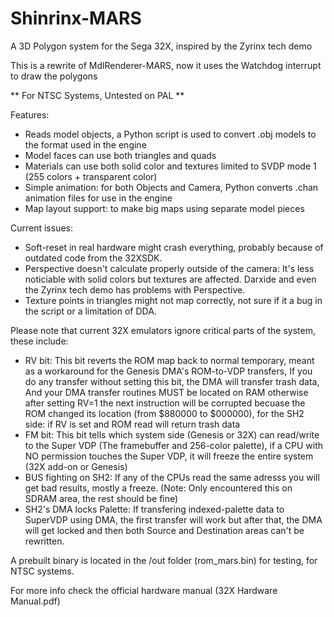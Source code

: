 # Shinrinx-MARS
A 3D Polygon system for the Sega 32X, inspired by the Zyrinx tech demo

This is a rewrite of MdlRenderer-MARS, now it uses the Watchdog interrupt to draw the polygons

** For NTSC Systems, Untested on PAL **

Features:
- Reads model objects, a Python script is used to convert .obj models to the format used in the engine
- Model faces can use both triangles and quads
- Materials can use both solid color and textures limited to SVDP mode 1 (255 colors + transparent color)
- Simple animation: for both Objects and Camera, Python converts .chan animation files for use in the engine
- Map layout support: to make big maps using separate model pieces

Current issues:
- Soft-reset in real hardware might crash everything, probably because of outdated code from the 32XSDK.
- Perspective doesn't calculate properly outside of the camera: It's less noticiable with solid colors but textures are affected. Darxide and even the Zyrinx tech demo has problems with Perspective.
- Texture points in triangles might not map correctly, not sure if it a bug in the script or a limitation of DDA.

Please note that current 32X emulators ignore critical parts of the system, these include:
- RV bit: This bit reverts the ROM map back to normal temporary, meant as a workaround for the Genesis DMA's ROM-to-VDP transfers, If you do any transfer without setting this bit, the DMA will transfer trash data, And your DMA transfer routines MUST be located on RAM otherwise after setting RV=1 the next instruction will be corrupted becuase the ROM changed its location (from $880000 to $000000), for the SH2 side: if RV is set and ROM read will return trash data
- FM bit: This bit tells which system side (Genesis or 32X) can read/write to the Super VDP (The framebuffer and 256-color palette), if a CPU with NO permission touches the Super VDP, it will freeze the entire system (32X add-on or Genesis)
- BUS fighting on SH2: If any of the CPUs read the same adresss you will get bad results, mostly a freeze. (Note: Only encountered this on SDRAM area, the rest should be fine)
- SH2's DMA locks Palette: If transfering indexed-palette data to SuperVDP using DMA, the first transfer will work but after that, the DMA will get locked and then both Source and Destination areas can't be rewritten.

A prebuilt binary is located in the /out folder (rom_mars.bin) for testing, for NTSC systems.

For more info check the official hardware manual (32X Hardware Manual.pdf)
